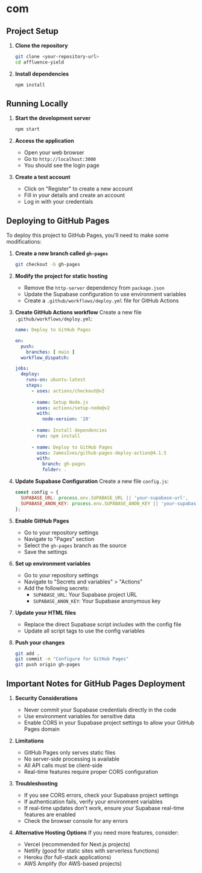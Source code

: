 # com

## Project Setup

1. **Clone the repository**
   ```bash
   git clone <your-repository-url>
   cd affluence-yield
   ```

2. **Install dependencies**
   ```bash
   npm install
   ```

## Running Locally

1. **Start the development server**
   ```bash
   npm start
   ```

2. **Access the application**
   - Open your web browser
   - Go to `http://localhost:3000`
   - You should see the login page

3. **Create a test account**
   - Click on "Register" to create a new account
   - Fill in your details and create an account
   - Log in with your credentials

## Deploying to GitHub Pages

To deploy this project to GitHub Pages, you'll need to make some modifications:

1. **Create a new branch called `gh-pages`**
   ```bash
   git checkout -b gh-pages
   ```

2. **Modify the project for static hosting**
   - Remove the `http-server` dependency from `package.json`
   - Update the Supabase configuration to use environment variables
   - Create a `.github/workflows/deploy.yml` file for GitHub Actions

3. **Create GitHub Actions workflow**
   Create a new file `.github/workflows/deploy.yml`:
   ```yaml
   name: Deploy to GitHub Pages

   on:
     push:
       branches: [ main ]
     workflow_dispatch:

   jobs:
     deploy:
       runs-on: ubuntu-latest
       steps:
         - uses: actions/checkout@v2
         
         - name: Setup Node.js
           uses: actions/setup-node@v2
           with:
             node-version: '20'
             
         - name: Install dependencies
           run: npm install
           
         - name: Deploy to GitHub Pages
           uses: JamesIves/github-pages-deploy-action@4.1.5
           with:
             branch: gh-pages
             folder: .
   ```

4. **Update Supabase Configuration**
   Create a new file `config.js`:
   ```javascript
   const config = {
     SUPABASE_URL: process.env.SUPABASE_URL || 'your-supabase-url',
     SUPABASE_ANON_KEY: process.env.SUPABASE_ANON_KEY || 'your-supabase-anon-key'
   };
   ```

5. **Enable GitHub Pages**
   - Go to your repository settings
   - Navigate to "Pages" section
   - Select the `gh-pages` branch as the source
   - Save the settings

6. **Set up environment variables**
   - Go to your repository settings
   - Navigate to "Secrets and variables" > "Actions"
   - Add the following secrets:
     - `SUPABASE_URL`: Your Supabase project URL
     - `SUPABASE_ANON_KEY`: Your Supabase anonymous key

7. **Update your HTML files**
   - Replace the direct Supabase script includes with the config file
   - Update all script tags to use the config variables

8. **Push your changes**
   ```bash
   git add .
   git commit -m "Configure for GitHub Pages"
   git push origin gh-pages
   ```

## Important Notes for GitHub Pages Deployment

1. **Security Considerations**
   - Never commit your Supabase credentials directly in the code
   - Use environment variables for sensitive data
   - Enable CORS in your Supabase project settings to allow your GitHub Pages domain

2. **Limitations**
   - GitHub Pages only serves static files
   - No server-side processing is available
   - All API calls must be client-side
   - Real-time features require proper CORS configuration

3. **Troubleshooting**
   - If you see CORS errors, check your Supabase project settings
   - If authentication fails, verify your environment variables
   - If real-time updates don't work, ensure your Supabase real-time features are enabled
   - Check the browser console for any errors

4. **Alternative Hosting Options**
   If you need more features, consider:
   - Vercel (recommended for Next.js projects)
   - Netlify (good for static sites with serverless functions)
   - Heroku (for full-stack applications)
   - AWS Amplify (for AWS-based projects)

